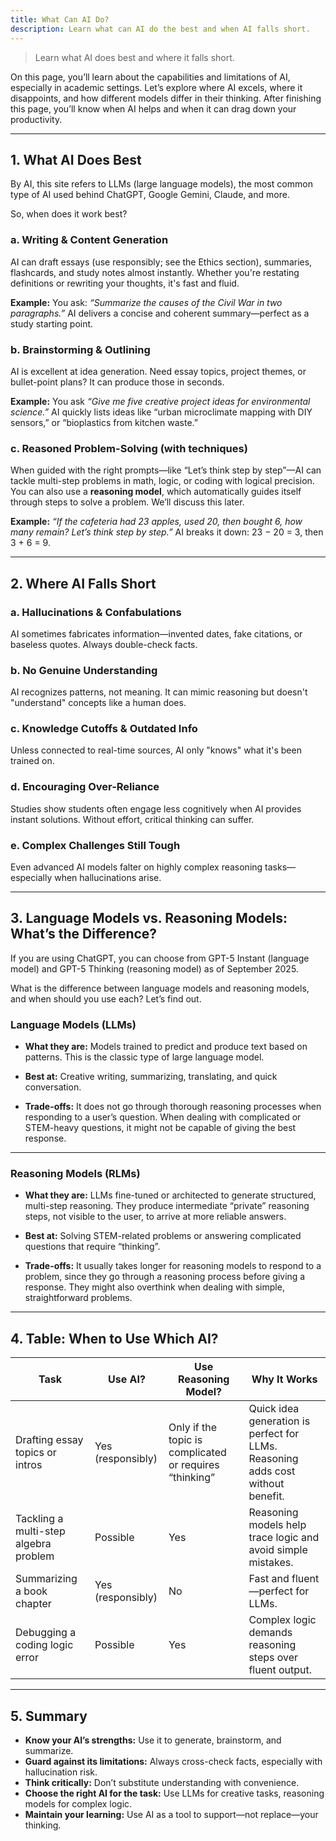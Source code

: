```yaml
---
title: What Can AI Do?
description: Learn what can AI do the best and when AI falls short.
---
```


> Learn what AI does best and where it falls short.

On this page, you’ll learn about the capabilities and limitations of AI, especially in academic settings. Let’s explore where AI excels, where it disappoints, and how different models differ in their thinking. After finishing this page, you’ll know when AI helps and when it can drag down your productivity.

---

## 1. What AI Does Best

By AI, this site refers to LLMs (large language models), the most common type of AI used behind ChatGPT, Google Gemini, Claude, and more.

So, when does it work best?

### a. Writing & Content Generation

AI can draft essays (use responsibly; see the Ethics section), summaries, flashcards, and study notes almost instantly. Whether you're restating definitions or rewriting your thoughts, it's fast and fluid.

**Example:**
You ask: _“Summarize the causes of the Civil War in two paragraphs.”_
AI delivers a concise and coherent summary—perfect as a study starting point.

### b. Brainstorming & Outlining

AI is excellent at idea generation. Need essay topics, project themes, or bullet-point plans? It can produce those in seconds.

**Example:**
You ask _“Give me five creative project ideas for environmental science.”_
AI quickly lists ideas like “urban microclimate mapping with DIY sensors,” or “bioplastics from kitchen waste.”

### c. Reasoned Problem-Solving (with techniques)

When guided with the right prompts—like “Let’s think step by step”—AI can tackle multi-step problems in math, logic, or coding with logical precision. You can also use a **reasoning model**, which automatically guides itself through steps to solve a problem. We’ll discuss this later.

**Example:**
_“If the cafeteria had 23 apples, used 20, then bought 6, how many remain? Let’s think step by step.”_
AI breaks it down: 23 − 20 = 3, then 3 + 6 = 9.

---

## 2. Where AI Falls Short

### a. Hallucinations & Confabulations

AI sometimes fabricates information—invented dates, fake citations, or baseless quotes. Always double-check facts.

### b. No Genuine Understanding

AI recognizes patterns, not meaning. It can mimic reasoning but doesn't "understand" concepts like a human does.

### c. Knowledge Cutoffs & Outdated Info

Unless connected to real-time sources, AI only "knows" what it's been trained on.

### d. Encouraging Over-Reliance

Studies show students often engage less cognitively when AI provides instant solutions. Without effort, critical thinking can suffer.

### e. Complex Challenges Still Tough

Even advanced AI models falter on highly complex reasoning tasks—especially when hallucinations arise.

---

## 3. Language Models vs. Reasoning Models: What’s the Difference?

If you are using ChatGPT, you can choose from GPT-5 Instant (language model) and GPT-5 Thinking (reasoning model) as of September 2025.

What is the difference between language models and reasoning models, and when should you use each? Let’s find out.

### Language Models (LLMs)

- **What they are:** Models trained to predict and produce text based on patterns. This is the classic type of large language model.

- **Best at:** Creative writing, summarizing, translating, and quick conversation.

- **Trade-offs:** It does not go through thorough reasoning processes when responding to a user’s question. When dealing with complicated or STEM-heavy questions, it might not be capable of giving the best response.

---

### Reasoning Models (RLMs)

- **What they are:** LLMs fine-tuned or architected to generate structured, multi-step reasoning. They produce intermediate “private” reasoning steps, not visible to the user, to arrive at more reliable answers.

- **Best at:** Solving STEM-related problems or answering complicated questions that require “thinking”.

- **Trade-offs:** It usually takes longer for reasoning models to respond to a problem, since they go through a reasoning process before giving a response. They might also overthink when dealing with simple, straightforward problems.

---

## 4. Table: When to Use Which AI?

| Task                                  | Use AI? | Use Reasoning Model?         | Why It Works                                                                    |
| ------------------------------------- | -------- | ---------------------------- | ------------------------------------------------------------------------------- |
| Drafting essay topics or intros       | Yes (responsibly)      | Only if the topic is complicated or requires “thinking” | Quick idea generation is perfect for LLMs. Reasoning adds cost without benefit. |
| Tackling a multi-step algebra problem | Possible | Yes                          | Reasoning models help trace logic and avoid simple mistakes.                    |
| Summarizing a book chapter            | Yes (responsibly)      | No                           | Fast and fluent—perfect for LLMs.                                               |
| Debugging a coding logic error        | Possible | Yes                          | Complex logic demands reasoning steps over fluent output.                       |

---

## 5. Summary

- **Know your AI’s strengths:** Use it to generate, brainstorm, and summarize.
- **Guard against its limitations:** Always cross-check facts, especially with hallucination risk.
- **Think critically:** Don’t substitute understanding with convenience.
- **Choose the right AI for the task:** Use LLMs for creative tasks, reasoning models for complex logic.
- **Maintain your learning:** Use AI as a tool to support—not replace—your thinking.